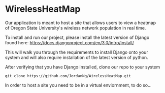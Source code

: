 # WirelessHeatMap

Our application is meant to host a site that allows users to view a heatmap of Oregon State University's wireless network population in real time.

To install and run our project, please install the latest version of Django found here:
https://docs.djangoproject.com/en/3.0/intro/install/

This will walk you through the requirements to install Django onto your system and will also require installation of the latest version of python.

After verifying that you have Django installed, clone our repo to your system

```git clone https://github.com/JordanNg/WirelessHeatMap.git```

In order to host a site you need to be in a virtual enviornment, to do so...
